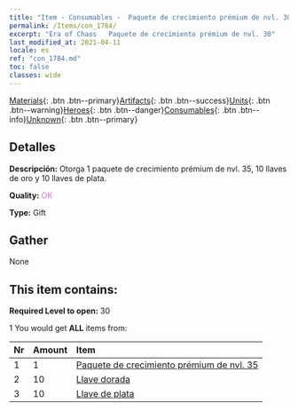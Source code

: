 ```yaml
---
title: "Item - Consumables -  Paquete de crecimiento prémium de nvl. 30"
permalink: /Items/con_1784/
excerpt: "Era of Chaos   Paquete de crecimiento prémium de nvl. 30"
last_modified_at: 2021-04-11
locale: es
ref: "con_1784.md"
toc: false
classes: wide
---
```

 [Materials](/es/Items/){: .btn .btn--primary}[Artifacts](/es/Items/Artifacts/){: .btn .btn--success}[Units](/es/Items/Units/){: .btn .btn--warning}[Heroes](/es/Items/Heroes/){: .btn .btn--danger}[Consumables](/es/Items/Consumables/){: .btn .btn--info}[Unknown](/es/Items/Unknown/){: .btn .btn--primary}

## Detalles
 **Descripción:** Otorga 1 paquete de crecimiento prémium de nvl. 35, 10 llaves de oro y 10 llaves de plata.

 **Quality:** <span style="color: #DA70D6">OK</span>

 **Type:** Gift

## Gather

  None

## This item contains:

 **Required Level to open:** 30

 1 You would get **ALL** items  from:

  | Nr | Amount |     Item    |
  |:---|:-------|:------------|
  | 1 | 1 | [ Paquete de crecimiento prémium de nvl. 35](/es/Items/con_1785/) | 
  | 2 | 10 | [Llave dorada](/es/Items/con_783/) | 
  | 3 | 10 | [Llave de plata](/es/Items/con_693/) | 

